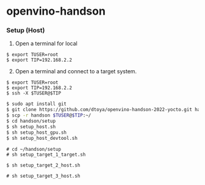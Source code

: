# openvino-handson

### Setup (Host)

1. Open a terminal for local
```
$ export TUSER=root
$ export TIP=192.168.2.2
```

2. Open a terminal and connect to a target system.
```
$ export TUSER=root
$ export TIP=192.168.2.2
$ ssh -X $TUSER@$TIP
```

```bash
$ sudo apt install git
$ git clone https://github.com/dtoya/openvino-handson-2022-yocto.git handson
$ scp -r handson $TUSER@$TIP:~/
$ cd handson/setup
$ sh setup_host.sh
$ sh setup_host_gpu.sh
$ sh setup_host_devtool.sh
```

```
# cd ~/handson/setup
# sh setup_target_1_target.sh
```

```
$ sh setup_target_2_host.sh
```

```
# sh setup_target_3_host.sh
```


